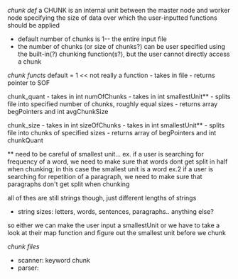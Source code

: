 *chunk def*
a CHUNK is an internal unit between the master node and worker node specifying the size of data over which the user-inputted functions should be applied
- default number of chunks is 1-- the entire input file
- the number of chunks (or size of chunks?) can be user specified using the built-in(?) chunking function(s?), but the user cannot directly access a chunk

*chunk functs*
default = 1 << not really a function
	- takes in file 
	- returns pointer to SOF

chunk_quant
	- takes in int numOfChunks
	- takes in int smallestUnit** 
	- splits file into specified number of chunks, roughly equal sizes 
	- returns array begPointers and int avgChunkSize

chunk_size 
	- takes in int sizeOfChunks
	- takes in int smallestUnit** 
	- splits file into chunks of specified sizes
	- returns array of begPointers and int chunkQuant

** need to be careful of smallest unit... 
ex. if a user is searching for frequency of a word, we need to make sure that words dont get split in half when chunking; in this case the smallest unit is a word
ex.2 if a user is searching for repetition of a paragraph, we need to make sure that paragraphs don't get split when chunking 

all of thes are still strings though, just different lengths of strings
- string sizes: letters, words, sentences, paragraphs.. anything else?

so either we can make the user input a smallestUnit or we have to take a look at their map function and figure out the smallest unit before we chunk 

*chunk files*
- scanner: keyword chunk
- parser: